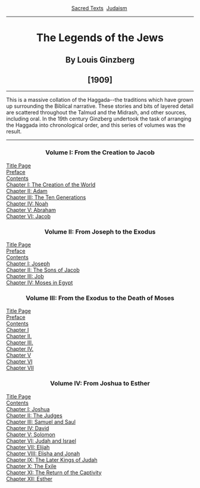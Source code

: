<body>
 <center>
 <a href="../../index.htm">Sacred Texts</a> 
 <a href="../index.htm">Judaism</a> 
 </center>
 <hr>
 <h1 align="CENTER">The Legends of the Jews</h1>
 <h2 align="CENTER">By Louis Ginzberg</h2>
 <h2 align="CENTER">[1909]</h2>
 <hr>
 <p>This is a massive collation of the Haggada--the
 traditions which have grown up surrounding the Biblical narrative.
 These stories and bits of layered detail 
 are scattered throughout the Talmud and the Midrash, and other sources,
 including oral.
 In the 19th century Ginzberg undertook the task of arranging
 the Haggada into chronological order,
 and this series of volumes was the result.</p>
 <hr>
 <h3 align="CENTER">Volume I: From the Creation to Jacob</h3>
 <a href="loj100.htm">Title Page</a><br>
 <a href="loj101.htm">Preface</a><br>
 <a href="loj102.htm">Contents</a><br>
 <a href="loj103.htm">Chapter I: The Creation of the World</a><br>
 <a href="loj104.htm">Chapter II: Adam</a><br>
 <a href="loj105.htm">Chapter III: The Ten Generations</a><br>
 <a href="loj106.htm">Chapter IV: Noah</a><br>
 <a href="loj107.htm">Chapter V: Abraham</a><br>
 <a href="loj108.htm">Chapter VI: Jacob</a><br>
 <h3 align="CENTER">Volume II: From Joseph to the Exodus</h3>
 <a href="loj200.htm">Title Page</a><br>
 <a href="loj201.htm">Preface</a><br>
 <a href="loj202.htm">Contents</a><br>
 <a href="loj203.htm">Chapter I: Joseph</a><br>
 <a href="loj204.htm">Chapter II: The Sons of Jacob</a><br>
 <a href="loj205.htm">Chapter III: Job</a><br>
 <a href="loj206.htm">Chapter IV: Moses in Egypt</a><br>
 <h3 align="CENTER">Volume III: From the Exodus to the Death of Moses</h3>
 <a href="loj300.htm">Title Page</a><br>
 <a href="loj301.htm">Preface</a><br>
 <a href="loj302.htm">Contents</a><br>
 <a href="loj303.htm">Chapter I</a><br>
 <a href="loj304.htm">Chapter II.</a><br>
 <a href="loj305.htm">Chapter III.</a><br>
 <a href="loj306.htm">Chapter IV.</a><br>
 <a href="loj307.htm">Chapter V</a><br>
 <a href="loj308.htm">Chapter VI</a><br>
 <a href="loj309.htm">Chapter VII</a><br>
 <h3 align="CENTER">Volume IV: From Joshua to Esther</h3>
 <a href="loj400.htm">Title Page</a><br>
 <a href="loj401.htm">Contents</a><br>
 <a href="loj402.htm">Chapter I: Joshua</a><br>
 <a href="loj403.htm">Chapter II: The Judges</a><br>
 <a href="loj404.htm">Chapter III: Samuel and Saul</a><br>
 <a href="loj405.htm">Chapter IV: David</a><br>
 <a href="loj406.htm">Chapter V: Solomon</a><br>
 <a href="loj407.htm">Chapter VI: Judah and Israel</a><br>
 <a href="loj408.htm">Chapter VII: Elijah</a><br>
 <a href="loj409.htm">Chapter VIII: Elisha and Jonah</a><br>
 <a href="loj410.htm">Chapter IX: The Later Kings of Judah</a><br>
 <a href="loj411.htm">Chapter X: The Exile</a><br>
 <a href="loj412.htm">Chapter XI: The Return of the Captivity</a><br>
 <a href="loj413.htm">Chapter XII: Esther</a><br>
 </body>